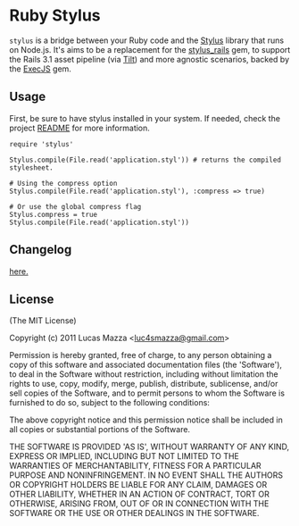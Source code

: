 # Ruby Stylus

`stylus` is a bridge between your Ruby code and the [Stylus](https://github.com/LearnBoost/stylus) library that runs on Node.js. It's aims to be a replacement for the [stylus_rails](https://github.com/lucasmazza/stylus_rails) gem, to support the Rails 3.1 asset pipeline (via [Tilt](https://github.com/rtomayko/tilt)) and more agnostic scenarios, backed by the [ExecJS](https://github.com/sstephenson/execjs) gem.

## Usage

First, be sure to have stylus installed in your system. If needed, check the project [README](https://github.com/learnboost/stylus) for more information.

    require 'stylus'

    Stylus.compile(File.read('application.styl')) # returns the compiled stylesheet.

    # Using the compress option
    Stylus.compile(File.read('application.styl'), :compress => true)

    # Or use the global compress flag
    Stylus.compress = true
    Stylus.compile(File.read('application.styl'))

## Changelog
[here.](https://github.com/lucasmazza/ruby-stylus/blob/master/CHANGELOG.md)

## License

(The MIT License)

Copyright (c) 2011 Lucas Mazza &lt;luc4smazza@gmail.com&gt;

Permission is hereby granted, free of charge, to any person obtaining
a copy of this software and associated documentation files (the
'Software'), to deal in the Software without restriction, including
without limitation the rights to use, copy, modify, merge, publish,
distribute, sublicense, and/or sell copies of the Software, and to
permit persons to whom the Software is furnished to do so, subject to
the following conditions:

The above copyright notice and this permission notice shall be
included in all copies or substantial portions of the Software.

THE SOFTWARE IS PROVIDED 'AS IS', WITHOUT WARRANTY OF ANY KIND,
EXPRESS OR IMPLIED, INCLUDING BUT NOT LIMITED TO THE WARRANTIES OF
MERCHANTABILITY, FITNESS FOR A PARTICULAR PURPOSE AND NONINFRINGEMENT.
IN NO EVENT SHALL THE AUTHORS OR COPYRIGHT HOLDERS BE LIABLE FOR ANY
CLAIM, DAMAGES OR OTHER LIABILITY, WHETHER IN AN ACTION OF CONTRACT,
TORT OR OTHERWISE, ARISING FROM, OUT OF OR IN CONNECTION WITH THE
SOFTWARE OR THE USE OR OTHER DEALINGS IN THE SOFTWARE.